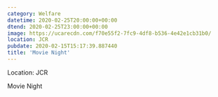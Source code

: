 ```yaml
---
category: Welfare
datetime: 2020-02-25T20:00:00+00:00
dtend: 2020-02-25T23:00:00+00:00
image: https://ucarecdn.com/f70e55f2-7fc9-4df8-b536-4e42e1cb31b0/
location: JCR
pubdate: 2020-02-15T15:17:39.887440
title: 'Movie Night'
---
```

Location: JCR

Movie Night